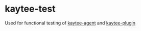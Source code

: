 # kaytee-test

Used for functional testing of [kaytee-agent](https://github.com/davidsowerby/kaytee-agent) and [kaytee-plugin](https://github.com/davidsowerby/kaytee-plugin)
